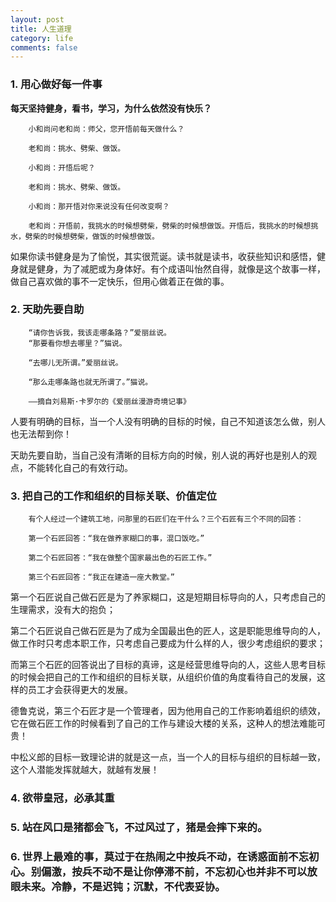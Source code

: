 ```yaml
---
layout: post
title: 人生道理
category: life
comments: false
---
```

### 1. 用心做好每一件事

**每天坚持健身，看书，学习，为什么依然没有快乐？**

		小和尚问老和尚：师父，您开悟前每天做什么？  

		老和尚：挑水、劈柴、做饭。  

		小和尚：开悟后呢？  

		老和尚：挑水、劈柴、做饭。

		小和尚：那开悟对你来说没有任何改变啊？

		老和尚：开悟前，我挑水的时候想劈柴，劈柴的时候想做饭。开悟后，我挑水的时候想挑水，劈柴的时候想劈柴，做饭的时候想做饭。


如果你读书健身是为了愉悦，其实很荒诞。读书就是读书，收获些知识和感悟，健身就是健身，为了减肥或为身体好。有个成语叫怡然自得，就像是这个故事一样，做自己喜欢做的事不一定快乐，但用心做着正在做的事。

### 2. 天助先要自助

		“请你告诉我，我该走哪条路？”爱丽丝说。
		“那要看你想去哪里？”猫说。

		“去哪儿无所谓。”爱丽丝说。

		“那么走哪条路也就无所谓了。”猫说。

		——摘自刘易斯·卡罗尔的《爱丽丝漫游奇境记事》

人要有明确的目标，当一个人没有明确的目标的时候，自己不知道该怎么做，别人也无法帮到你！

天助先要自助，当自己没有清晰的目标方向的时候，别人说的再好也是别人的观点，不能转化自己的有效行动。

### 3. 把自己的工作和组织的目标关联、价值定位

		有个人经过一个建筑工地，问那里的石匠们在干什么？三个石匠有三个不同的回答：

		第一个石匠回答：“我在做养家糊口的事，混口饭吃。”

		第二个石匠回答：“我在做整个国家最出色的石匠工作。”

		第三个石匠回答：“我正在建造一座大教堂。” 


第一个石匠说自己做石匠是为了养家糊口，这是短期目标导向的人，只考虑自己的生理需求，没有大的抱负；

第二个石匠说自己做石匠是为了成为全国最出色的匠人，这是职能思维导向的人，做工作时只考虑本职工作，只考虑自己要成为什么样的人，很少考虑组织的要求；

而第三个石匠的回答说出了目标的真谛，这是经营思维导向的人，这些人思考目标的时候会把自己的工作和组织的目标关联，从组织价值的角度看待自己的发展，这样的员工才会获得更大的发展。

德鲁克说，第三个石匠才是一个管理者，因为他用自己的工作影响着组织的绩效，它在做石匠工作的时候看到了自己的工作与建设大楼的关系，这种人的想法难能可贵！

中松义郎的目标一致理论讲的就是这一点，当一个人的目标与组织的目标越一致，这个人潜能发挥就越大，就越有发展！

### 4. 欲带皇冠，必承其重

### 5. 站在风口是猪都会飞，不过风过了，猪是会摔下来的。

### 6. 世界上最难的事，莫过于在热闹之中按兵不动，在诱惑面前不忘初心。别偏激，按兵不动不是让你停滞不前，不忘初心也并非不可以放眼未来。冷静，不是迟钝；沉默，不代表妥协。